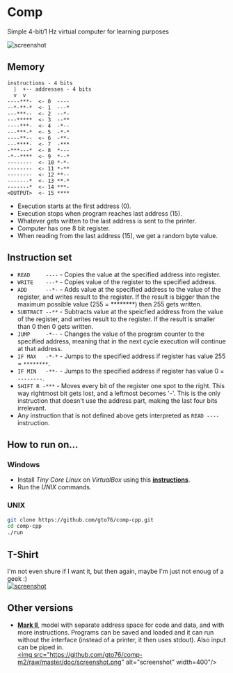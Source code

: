 Comp
====

Simple 4-bit/1 Hz virtual computer for learning purposes

![screenshot](doc/screenshot.png)

Memory
------
```
instructions - 4 bits
  |  +-- addresses - 4 bits
  v  v
----***-  <- 0  ----
--*-**-*  <- 1  ---*
---***--  <- 2  --*-
---*****  <- 3  --**
----***-  <- 4  -*--
---***-*  <- 5  -*-*
----**--  <- 6  -**-
---****-  <- 7  -***
-***---*  <- 8  *---
-*--****  <- 9  *--*
--------  <- 10 *-*-
--------  <- 11 *-**
--------  <- 12 **--
-------*  <- 13 **-*
-------*  <- 14 ***-
<OUTPUT>  <- 15 ****
```

* Execution starts at the first address (0). 
* Execution stops when program reaches last address (15).
* Whatever gets written to the last address is sent to the printer.
* Computer has one 8 bit register.
* When reading from the last address (15), we get a random byte value.

Instruction set
---------------

* `READ     ----` - Copies the value at the specified address into register.  
* `WRITE    ---*` - Copies value of the register to the specified address.  
* `ADD      --*-` - Adds value at the specified address to the value of the register, and writes result to the register. If the result is bigger than the maximum possible value (255 = ********) then 255 gets written.  
* `SUBTRACT --**` - Subtracts value at the speicfied address from the value of the register, and writes result to the register. If the result is smaller than 0 then 0 gets written.  
* `JUMP     -*--`  - Changes the value of the program counter to the specified address, meaning that in the next cycle execution will continue at that address.  
* `IF MAX   -*-*` - Jumps to the specified address if register has value 255 = `********`. 
* `IF MIN   -**-` - Jumps to the specified address if register has value 0 = `--------`. 
* `SHIFT R -***` - Moves every bit of the register one spot to the right. This way rightmost bit gets lost, and a leftmost becomes '*-*'. This is the only instruction that doesn't use the address part, making the last four bits irrelevant.  
* Any instruction that is not defined above gets interpreted as `READ ----` instruction.

How to run on…
--------------

### Windows

* Install *Tiny Core Linux* on *VirtualBox* using this [**instructions**](https://github.com/gto76/my-linux-setup/tree/gh-pages/conf-files/tiny-core-linux).
* Run the *UNIX* commands.

### UNIX
```bash
git clone https://github.com/gto76/comp-cpp.git
cd comp-cpp
./run
```

T-Shirt
-------
I'm not even shure if I want it, but then again, maybe I'm just
not enoug of a geek :)  
 <a href="http://www.spreadshirt.com/comp-C3376A102725353#/detail/102725353"> <img src="http://image.spreadshirtmedia.com/image-server/v1/products/1006902056/views/1,width=190,height=190.png" alt="screenshot"/></a>

Other versions
--------------
* [**Mark II**](https://github.com/gto76/comp-m2), model with separate address space for code and data, and with more instructions. Programs can be saved and loaded and it can run without the interface (instead of a printer, it then uses stdout). Also input can be piped in.  
 <a href="https://github.com/gto76/comp-m2/"> <img src="https://github.com/gto76/comp-m2/raw/master/doc/screenshot.png" alt="screenshot" width=400"/></a>




